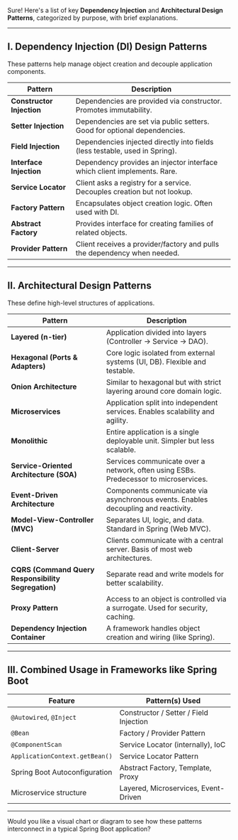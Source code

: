 Sure! Here's a list of key **Dependency Injection** and **Architectural Design Patterns**, categorized by purpose, with brief explanations.

---

## **I. Dependency Injection (DI) Design Patterns**

These patterns help manage object creation and decouple application components.

| Pattern                  | Description                                                                 |
|--------------------------|-----------------------------------------------------------------------------|
| **Constructor Injection** | Dependencies are provided via constructor. Promotes immutability.         |
| **Setter Injection**      | Dependencies are set via public setters. Good for optional dependencies.   |
| **Field Injection**       | Dependencies injected directly into fields (less testable, used in Spring).|
| **Interface Injection**   | Dependency provides an injector interface which client implements. Rare.   |
| **Service Locator**       | Client asks a registry for a service. Decouples creation but not lookup.   |
| **Factory Pattern**       | Encapsulates object creation logic. Often used with DI.                    |
| **Abstract Factory**      | Provides interface for creating families of related objects.               |
| **Provider Pattern**      | Client receives a provider/factory and pulls the dependency when needed.   |

---

## **II. Architectural Design Patterns**

These define high-level structures of applications.

| Pattern                     | Description                                                                 |
|-----------------------------|-----------------------------------------------------------------------------|
| **Layered (n-tier)**        | Application divided into layers (Controller → Service → DAO).               |
| **Hexagonal (Ports & Adapters)** | Core logic isolated from external systems (UI, DB). Flexible and testable. |
| **Onion Architecture**      | Similar to hexagonal but with strict layering around core domain logic.     |
| **Microservices**           | Application split into independent services. Enables scalability and agility.|
| **Monolithic**              | Entire application is a single deployable unit. Simpler but less scalable.  |
| **Service-Oriented Architecture (SOA)** | Services communicate over a network, often using ESBs. Predecessor to microservices. |
| **Event-Driven Architecture** | Components communicate via asynchronous events. Enables decoupling and reactivity. |
| **Model-View-Controller (MVC)** | Separates UI, logic, and data. Standard in Spring (Web MVC).              |
| **Client-Server**           | Clients communicate with a central server. Basis of most web architectures. |
| **CQRS (Command Query Responsibility Segregation)** | Separate read and write models for better scalability. |
| **Proxy Pattern**           | Access to an object is controlled via a surrogate. Used for security, caching. |
| **Dependency Injection Container** | A framework handles object creation and wiring (like Spring).         |

---

## **III. Combined Usage in Frameworks like Spring Boot**

| Feature                      | Pattern(s) Used                                                        |
|------------------------------|------------------------------------------------------------------------|
| `@Autowired`, `@Inject`      | Constructor / Setter / Field Injection                                |
| `@Bean`                      | Factory / Provider Pattern                                             |
| `@ComponentScan`             | Service Locator (internally), IoC                                     |
| `ApplicationContext.getBean()` | Service Locator Pattern                                              |
| Spring Boot Autoconfiguration| Abstract Factory, Template, Proxy                                     |
| Microservice structure       | Layered, Microservices, Event-Driven                                   |

---

Would you like a visual chart or diagram to see how these patterns interconnect in a typical Spring Boot application?